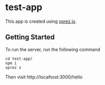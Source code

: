 # test-app

This app is created using [xprez.js](https://github.com/yzhan1/xprez).

## Getting Started

To run the server, run the following command
```
cd test-app/
npm i
xprez s
```

Then visit http://localhost:3000/hello